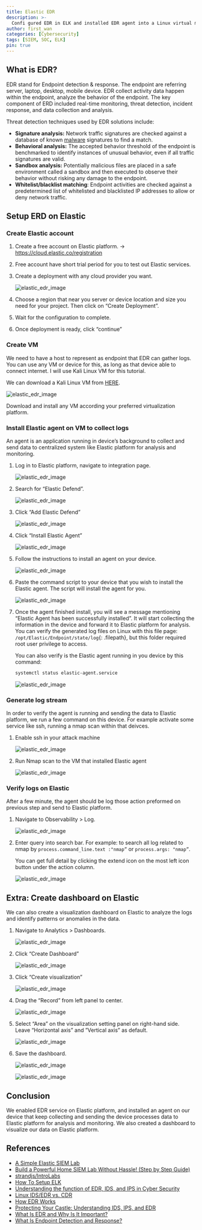 ```yaml
---
title: Elastic EDR
description: >-
  Confi gured EDR in ELK and installed EDR agent into a Linux virtual machine aggregate logs and analyze the virtual machine to detect abnormal behaviour.
author: first_wan
categories: [Cybersecurity]
tags: [SIEM, SOC, ELK]
pin: true
---
```


## What is EDR?
EDR stand for Endpoint detection & response. The endpoint are referring server, laptop, desktop, mobile device. EDR collect activity data happen within the endpoint, analyze the behavior of the endpoint. The key component of ERD included real-time monitoring, threat detection, incident response, and data collection and analysis.

Threat detection techniques used by EDR solutions include: 

- **Signature analysis:** Network traffic signatures are checked against a database of known [malware](https://www.spiceworks.com/security/endpoint-security/articles/what-is-malware-types-removal/) signatures to find a match.
- **Behavioral analysis:** The accepted behavior threshold of the endpoint is benchmarked to identify instances of unusual behavior, even if all traffic signatures are valid.
- **Sandbox analysis:** Potentially malicious files are placed in a safe environment called a sandbox and then executed to observe their behavior without risking any damage to the endpoint.
- **Whitelist/blacklist matching**: Endpoint activities are checked against a predetermined list of whitelisted and blacklisted IP addresses to allow or deny network traffic.

## Setup ERD on Elastic
### Create Elastic account
1. Create a free account on Elastic platform. → https://cloud.elastic.co/registration
2. Free account have short trial period for you to test out Elastic services. 
3. Create a deployment with any cloud provider you want.
   
   ![elastic_edr_image](/blogs/elastic_edr/elastic_account_1.png)
4. Choose a region that near you server or device location and size you need for your project. Then click on “Create Deployment”.
5. Wait for the configuration to complete.
6. Once deployment is ready, click “continue”

### Create VM
We need to have a host to represent as endpoint that EDR can gather logs. You can use any VM or device for this, as long as that device able to connect internet. I will use Kali Linux VM for this tutorial.

We can download a Kali Linux VM from [HERE](https://www.kali.org/get-kali/#kali-virtual-machines).

![elastic_edr_image](/blogs/elastic_edr/vm_1.png)

Download and install any VM according your preferred virtualization platform.

### Install Elastic agent on VM to collect logs
An agent is an application running in device’s background to collect and send data to centralized system like Elastic platform for analysis and monitoring.

1. Log in to Elastic platform, navigate to integration page.

   ![elastic_edr_image](/blogs/elastic_edr/elastic_agent_1.png)
2. Search for “Elastic Defend”.

   ![elastic_edr_image](/blogs/elastic_edr/elastic_agent_2.png)
3. Click “Add Elastic Defend”
   
   ![elastic_edr_image](/blogs/elastic_edr/elastic_agent_3.png)
4. Click “Install Elastic Agent”

   ![elastic_edr_image](/blogs/elastic_edr/elastic_agent_4.png)
5. Follow the instructions to install an agent on your device.

   ![elastic_edr_image](/blogs/elastic_edr/elastic_agent_5.png)
6. Paste the command script to your device that you wish to install the Elastic agent. The script will install the agent for you.

   ![elastic_edr_image](/blogs/elastic_edr/elastic_agent_6.png)
7. Once the agent finished install, you will see a message mentioning “Elastic Agent has been successfully installed”. It will start collecting the information in the device and forward it to Elastic platform for analysis. You can verify the generated log files on Linux with this file page: `/opt/Elastic/Endpoint/state/log`{: .filepath}, but this folder required root user privilege to access.
   
   You can also verify is the Elastic agent running in you device by this command:
   ```bash
   systemctl status elastic-agent.service
   ```
   ![elastic_edr_image](/blogs/elastic_edr/elastic_agent_7.png)

### Generate log stream
In order to verify the agent is running and sending the data to Elastic platform, we run a few command on this device. For example activate some service like ssh, running a nmap scan within that deivces.

1. Enable ssh in your attack machine

   ![elastic_edr_image](/blogs/elastic_edr/log_stream_1.png)
2. Run Nmap scan to the VM that installed Elastic agent

   ![elastic_edr_image](/blogs/elastic_edr/log_stream_2.png)

### Verify logs on Elastic
After a few minute, the agent should be log those action preformed on previous step and send to Elastic platform.

1. Navigate to Observability > Log.

   ![elastic_edr_image](/blogs/elastic_edr/verify_1.png)
2. Enter query into search bar. For example: to search all log related to nmap by `process.command_line.text :"nmap”` or `process.args: "nmap”`.
   
   You can get full detail by clicking the extend icon on the most left icon button under the action column.

   ![elastic_edr_image](/blogs/elastic_edr/verify_2.png)

## Extra: Create dashboard on Elastic
We can also create a visualization dashboard on Elastic to analyze the logs and identify patterns or anomalies in the data.

1. Navigate to Analytics > Dashboards.

   ![elastic_edr_image](/blogs/elastic_edr/dashboard_1.png)
2. Click “Create Dashboard”
   
   ![elastic_edr_image](/blogs/elastic_edr/dashboard_2.png)
3. Click “Create visualization”
   
   ![elastic_edr_image](/blogs/elastic_edr/dashboard_3.png)
4. Drag the “Record” from left panel to center.
   
   ![elastic_edr_image](/blogs/elastic_edr/dashboard_4.png)
5. Select “Area” on the visualization setting panel on right-hand side. Leave “Horizontal axis” and ”Vertical axis” as default.
   
   ![elastic_edr_image](/blogs/elastic_edr/dashboard_5.png)
6. Save the dashboard.

   ![elastic_edr_image](/blogs/elastic_edr/dashboard_6.png)

   ![elastic_edr_image](/blogs/elastic_edr/dashboard_7.png)

## Conclusion
We enabled EDR service on Elastic platform, and installed an agent on our device that keep collecting and sending the device processes data to Elastic platform for analysis and monitoring. We also created a dashboard to visualize our data on Elastic platform. 

## References
- [A Simple Elastic SIEM Lab](https://medium.com/@aali23/a-simple-elastic-siem-lab-6765159ee2b2)
- [Build a Powerful Home SIEM Lab Without Hassle! (Step by Step Guide)](https://www.youtube.com/watch?v=2XLzMb9oZBI)
- [strandjs/IntroLabs](https://github.com/strandjs/IntroLabs/blob/master/IntroClassFiles/Tools/IntroClass/md/elk_in_the_cloud.md)
- [How To Setup ELK](https://www.youtube.com/watch?v=wiQ8U5mFncw&pp=ygUWc2llbSBsYWIgd2l0aCBlbGFzdGljcw==)
- [Understanding the function of EDR, IDS, and IPS in Cyber Security](https://medium.com/@ademkucuk/understanding-the-function-of-edr-ids-and-ips-in-cyber-security-74ad35fb0775)
- [Linux IDS/EDR vs. CDR](https://sysdig.com/learn-cloud-native/linux-ids-edr-vs-cdr/)
- [How EDR Works](https://www.xcitium.com/how-edr-works/)
- [Protecting Your Castle: Understanding IDS, IPS, and EDR](https://www.linkedin.com/pulse/protecting-your-castle-understanding-ids-ips-edr-sohail-хакер--ifhtf/)
- [What Is EDR and Why Is It Important?](https://www.linkedin.com/pulse/what-edr-why-important-usman-shahzad/)
- [What Is Endpoint Detection and Response?](https://www.spiceworks.com/it-security/endpoint-security/articles/what-is-edr/)
